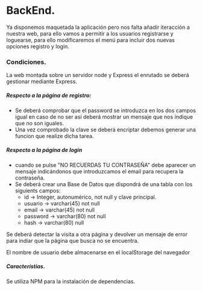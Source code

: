 <h1>BackEnd.</h1>
<p>Ya disponemos maquetada la aplicación pero nos falta añadir iteracción a nuestra web, para ello vamos a permitir a los usuarios registrarse y loguearse, para ello modificaremos el menú para incluir dos nuevas opciones registro y login.</p>

<h3>Condiciones.</h3>
<p>La web montada sobre un servidor node y Express el enrutado se deberá gestionar mediante Express.
<h5>Respecto a la página de registro:</h5>
  <ul>
<li>Se deberá comprobar que el password se introduzca en los dos campos igual en caso de no ser así deberá mostrar un mensaje que nos índique que no son iguales.
<li>Una vez comprobado la clave se deberá encriptar debemos generar una funcion que realize dicha tarea.
  </ul>
  <h5>Respecto a la página de login</h5>
  <ul>
    <li>cuando se pulse "NO RECUERDAS TU CONTRASEÑA" debe aparecer un mensaje indicándonos que introduzcamos el email para recupera la contraseña.
    <li>Se deberá crear una Base de Datos que dispondrá de una tabla con los siguients campos:
  <ul>
<li>id -> Integer, autonumérico, not null y clave principal.
<li>usuario -> varchar(45) not null
<li>email -> varchar(45) not null
<li>password -> varchar(80) not null
<li>hash -> varchar(80) null
  </ul>
      </ul>
<p>Se deberá detectar la visita a otra página y devolver un mensaje de error para indiar que la página que busca no se encuentra.
<p>El nombre de usuario debe almacenarse en el localStorage del navegador

<h5>Característias.</h5>
<p>Se utiliza NPM para la instalación de dependencias.
